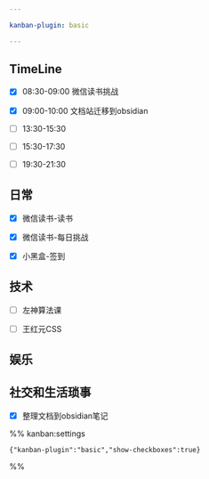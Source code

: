 ```yaml
---

kanban-plugin: basic

---
```


## TimeLine

- [x] 08:30-09:00 微信读书挑战
- [x] 09:00-10:00 文档站迁移到obsidian
- [ ] 13:30-15:30
- [ ] 15:30-17:30
- [ ] 19:30-21:30


## 日常

- [x] 微信读书-读书
- [x] 微信读书-每日挑战
- [x] 小黑盒-签到


## 技术

- [ ] 左神算法课
- [ ] 王红元CSS


## 娱乐



## 社交和生活琐事

- [x] 整理文档到obsidian笔记




%% kanban:settings
```
{"kanban-plugin":"basic","show-checkboxes":true}
```
%%